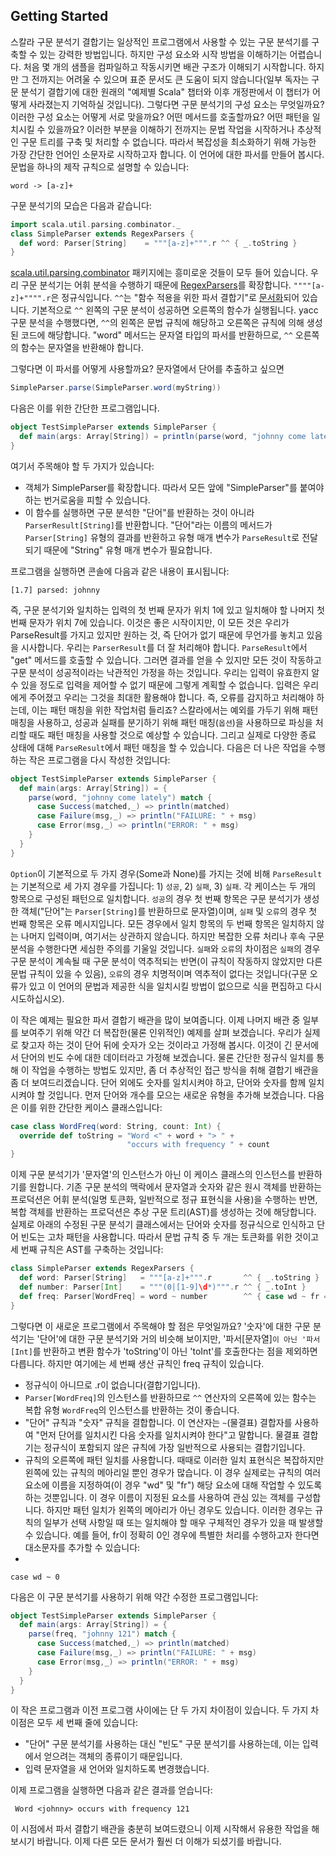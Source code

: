 ## Getting Started

스칼라 구문 분석기 결합기는 일상적인 프로그램에서 사용할 수 있는 구문 분석기를 구축할 수 있는 강력한 방법입니다. 하지만 구성 요소와 시작 방법을 이해하기는 어렵습니다. 처음 몇 개의 샘플을 컴파일하고 작동시키면 배관 구조가 이해되기 시작합니다. 하지만 그 전까지는 어려울 수 있으며 표준 문서도 큰 도움이 되지 않습니다(일부 독자는 구문 분석기 결합기에 대한 원래의 "예제별 Scala" 챕터와 이후 개정판에서 이 챕터가 어떻게 사라졌는지 기억하실 것입니다). 그렇다면 구문 분석기의 구성 요소는 무엇일까요? 이러한 구성 요소는 어떻게 서로 맞을까요? 어떤 메서드를 호출할까요? 어떤 패턴을 일치시킬 수 있을까요? 이러한 부분을 이해하기 전까지는 문법 작업을 시작하거나 추상적인 구문 트리를 구축 및 처리할 수 없습니다. 따라서 복잡성을 최소화하기 위해 가능한 가장 간단한 언어인 소문자로 시작하고자 합니다. 이 언어에 대한 파서를 만들어 봅시다. 문법을 하나의 제작 규칙으로 설명할 수 있습니다:

```
word -> [a-z]+
```

구문 분석기의 모습은 다음과 같습니다: 

```scala
import scala.util.parsing.combinator._
class SimpleParser extends RegexParsers {
  def word: Parser[String]    = """[a-z]+""".r ^^ { _.toString }
}
```


[scala.util.parsing.combinator](https://javadoc.io/static/org.scala-lang.modules/scala-parser-combinators_2.13/2.1.0/scala/util/parsing/combinator/index.html) 패키지에는 흥미로운 것들이 모두 들어 있습니다. 우리 구문 분석기는 어휘 분석을 수행하기 때문에 [RegexParsers](https://javadoc.io/static/org.scala-lang.modules/scala-parser-combinators_2.13/2.1.0/scala/util/parsing/combinator/RegexParsers.html)를 확장합니다. 
`""""[a-z]+"""".r`은 정규식입니다. `^^`는 "함수 적용을 위한 파서 결합기"로 [문서화](https://javadoc.io/static/org.scala-lang.modules/scala-parser-combinators_2.13/2.1.0/scala/util/parsing/combinator/Parsers$Parser.html#^^[U](f:T=>U):Parsers.this.Parser[U])되어 있습니다. 기본적으로 `^^` 왼쪽의 구문 분석이 성공하면 오른쪽의 함수가 실행됩니다. yacc 구문 분석을 수행했다면, `^^`의 왼쪽은 문법 규칙에 해당하고 오른쪽은 규칙에 의해 생성된 코드에 해당합니다. "word" 메서드는 문자열 타입의 파서를 반환하므로, `^^` 오른쪽의 함수는 문자열을 반환해야 합니다.

그렇다면 이 파서를 어떻게 사용할까요? 문자열에서 단어를 추출하고 싶으면

```scala
SimpleParser.parse(SimpleParser.word(myString))
```

다음은 이를 위한 간단한 프로그램입니다.

```scala
object TestSimpleParser extends SimpleParser {
  def main(args: Array[String]) = println(parse(word, "johnny come lately"))
}
```

여기서 주목해야 할 두 가지가 있습니다:
 
* 객체가 SimpleParser를 확장합니다. 따라서 모든 앞에 "SimpleParser"를 붙여야 하는 번거로움을 피할 수 있습니다.
* 이 함수를 실행하면 구문 분석한 "단어"를 반환하는 것이 아니라 `ParserResult[String]`를 반환합니다. "단어"라는 이름의 메서드가 `Parser[String]` 유형의 결과를 반환하고 유형 매개 변수가 `ParseResult`로 전달되기 때문에 "String" 유형 매개 변수가 필요합니다.

프로그램을 실행하면 콘솔에 다음과 같은 내용이 표시됩니다:


    [1.7] parsed: johnny 


즉, 구문 분석기와 일치하는 입력의 첫 번째 문자가 위치 1에 있고 일치해야 할 나머지 첫 번째 문자가 위치 7에 있습니다. 이것은 좋은 시작이지만, 이 모든 것은 우리가 ParseResult를 가지고 있지만 원하는 것, 즉 단어가 없기 때문에 무언가를 놓치고 있음을 시사합니다. 우리는 `ParserResult`를 더 잘 처리해야 합니다. `ParseResult`에서 "get" 메서드를 호출할 수 있습니다. 그러면 결과를 얻을 수 있지만 모든 것이 작동하고 구문 분석이 성공적이라는 낙관적인 가정을 하는 것입니다. 우리는 입력이 유효한지 알 수 있을 정도로 입력을 제어할 수 없기 때문에 그렇게 계획할 수 없습니다. 입력은 우리에게 주어졌고 우리는 그것을 최대한 활용해야 합니다. 즉, 오류를 감지하고 처리해야 하는데, 이는 패턴 매칭을 위한 작업처럼 들리죠? 스칼라에서는 예외를 가두기 위해 패턴 매칭을 사용하고, 성공과 실패를 분기하기 위해 패턴 매칭(`옵션`)을 사용하므로 파싱을 처리할 때도 패턴 매칭을 사용할 것으로 예상할 수 있습니다. 그리고 실제로 다양한 종료 상태에 대해 `ParseResult`에서 패턴 매칭을 할 수 있습니다. 다음은 더 나은 작업을 수행하는 작은 프로그램을 다시 작성한 것입니다:

```scala
object TestSimpleParser extends SimpleParser {
  def main(args: Array[String]) = {    
    parse(word, "johnny come lately") match {
      case Success(matched,_) => println(matched)
      case Failure(msg,_) => println("FAILURE: " + msg)
      case Error(msg,_) => println("ERROR: " + msg)
    }
  }
}
```

`Option`이 기본적으로 두 가지 경우(Some과 None)를 가지는 것에 비해 `ParseResult`는 기본적으로 세 가지 경우를 가집니다: 1) `성공`, 2) `실패`, 3) `실패`. 각 케이스는 두 개의 항목으로 구성된 패턴으로 일치합니다. `성공`의 경우 첫 번째 항목은 구문 분석기가 생성한 객체("단어"는 `Parser[String]`를 반환하므로 문자열)이며, `실패` 및 `오류`의 경우 첫 번째 항목은 오류 메시지입니다. 모든 경우에서 일치 항목의 두 번째 항목은 일치하지 않는 나머지 입력이며, 여기서는 상관하지 않습니다. 하지만 복잡한 오류 처리나 후속 구문 분석을 수행한다면 세심한 주의를 기울일 것입니다. `실패`와 `오류`의 차이점은 `실패`의 경우 구문 분석이 계속될 때 구문 분석이 역추적되는 반면(이 규칙이 작동하지 않았지만 다른 문법 규칙이 있을 수 있음), `오류`의 경우 치명적이며 역추적이 없다는 것입니다(구문 오류가 있고 이 언어의 문법과 제공한 식을 일치시킬 방법이 없으므로 식을 편집하고 다시 시도하십시오).

이 작은 예제는 필요한 파서 결합기 배관을 많이 보여줍니다. 이제 나머지 배관 중 일부를 보여주기 위해 약간 더 복잡한(물론 인위적인) 예제를 살펴 보겠습니다. 우리가 실제로 찾고자 하는 것이 단어 뒤에 숫자가 오는 것이라고 가정해 봅시다. 이것이 긴 문서에서 단어의 빈도 수에 대한 데이터라고 가정해 보겠습니다. 물론 간단한 정규식 일치를 통해 이 작업을 수행하는 방법도 있지만, 좀 더 추상적인 접근 방식을 취해 결합기 배관을 좀 더 보여드리겠습니다. 단어 외에도 숫자를 일치시켜야 하고, 단어와 숫자를 함께 일치시켜야 할 것입니다. 먼저 단어와 개수를 모으는 새로운 유형을 추가해 보겠습니다. 다음은 이를 위한 간단한 케이스 클래스입니다:

```scala
case class WordFreq(word: String, count: Int) {
  override def toString = "Word <" + word + "> " +
                          "occurs with frequency " + count
}
```

이제 구문 분석기가 '문자열'의 인스턴스가 아닌 이 케이스 클래스의 인스턴스를 반환하기를 원합니다. 기존 구문 분석의 맥락에서 문자열과 숫자와 같은 원시 객체를 반환하는 프로덕션은 어휘 분석(일명 토큰화, 일반적으로 정규 표현식을 사용)을 수행하는 반면, 복합 객체를 반환하는 프로덕션은 추상 구문 트리(AST)를 생성하는 것에 해당합니다. 실제로 아래의 수정된 구문 분석기 클래스에서는 단어와 숫자를 정규식으로 인식하고 단어 빈도는 고차 패턴을 사용합니다. 따라서 문법 규칙 중 두 개는 토큰화를 위한 것이고 세 번째 규칙은 AST를 구축하는 것입니다:

```scala
class SimpleParser extends RegexParsers {
  def word: Parser[String]   = """[a-z]+""".r       ^^ { _.toString }
  def number: Parser[Int]    = """(0|[1-9]\d*)""".r ^^ { _.toInt }
  def freq: Parser[WordFreq] = word ~ number        ^^ { case wd ~ fr => WordFreq(wd,fr) }
}
```

그렇다면 이 새로운 프로그램에서 주목해야 할 점은 무엇일까요? '숫자'에 대한 구문 분석기는 '단어'에 대한 구문 분석기와 거의 비슷해 보이지만, '파서[문자열]`이 아닌 '파서[Int]`를 반환하고 변환 함수가 'toString'이 아닌 'toInt'를 호출한다는 점을 제외하면 다릅니다. 하지만 여기에는 세 번째 생산 규칙인 freq 규칙이 있습니다. 

* 정규식이 아니므로 .r이 없습니다(결합기입니다).
* `Parser[WordFreq]`의 인스턴스를 반환하므로 `^^` 연산자의 오른쪽에 있는 함수는 복합 유형 `WordFreq`의 인스턴스를 반환하는 것이 좋습니다.
* "단어" 규칙과 "숫자" 규칙을 결합합니다. 이 연산자는 `~`(물결표) 결합자를 사용하여 "먼저 단어를 일치시킨 다음 숫자를 일치시켜야 한다"고 말합니다. 물결표 결합기는 정규식이 포함되지 않은 규칙에 가장 일반적으로 사용되는 결합기입니다.
* 규칙의 오른쪽에 패턴 일치를 사용합니다. 때때로 이러한 일치 표현식은 복잡하지만 왼쪽에 있는 규칙의 메아리일 뿐인 경우가 많습니다. 이 경우 실제로는 규칙의 여러 요소에 이름을 지정하여(이 경우 "wd" 및 "fr") 해당 요소에 대해 작업할 수 있도록 하는 것뿐입니다. 이 경우 이름이 지정된 요소를 사용하여 관심 있는 객체를 구성합니다. 하지만 패턴 일치가 왼쪽의 메아리가 아닌 경우도 있습니다. 이러한 경우는 규칙의 일부가 선택 사항일 때 또는 일치해야 할 매우 구체적인 경우가 있을 때 발생할 수 있습니다. 예를 들어, fr이 정확히 0인 경우에 특별한 처리를 수행하고자 한다면 대소문자를 추가할 수 있습니다:
* 
```
case wd ~ 0
```

다음은 이 구문 분석기를 사용하기 위해 약간 수정한 프로그램입니다:

```scala
object TestSimpleParser extends SimpleParser {
  def main(args: Array[String]) = {
    parse(freq, "johnny 121") match {
      case Success(matched,_) => println(matched)
      case Failure(msg,_) => println("FAILURE: " + msg)
      case Error(msg,_) => println("ERROR: " + msg)
    }
  }
}
```

이 작은 프로그램과 이전 프로그램 사이에는 단 두 가지 차이점이 있습니다. 두 가지 차이점은 모두 세 번째 줄에 있습니다:

* "단어" 구문 분석기를 사용하는 대신 "빈도" 구문 분석기를 사용하는데, 이는 입력에서 얻으려는 객체의 종류이기 때문입니다.
* 입력 문자열을 새 언어와 일치하도록 변경했습니다.

이제 프로그램을 실행하면 다음과 같은 결과를 얻습니다:

     Word <johnny> occurs with frequency 121
 
이 시점에서 파서 결합기 배관을 충분히 보여드렸으니 이제 시작해서 유용한 작업을 해보시기 바랍니다. 이제 다른 모든 문서가 훨씬 더 이해가 되셨기를 바랍니다.
